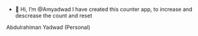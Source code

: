 - 👋 Hi, I’m @Amyadwad
I have created this counter app, to increase and descrease the count and reset

Abdulrahiman Yadwad (Personal)

